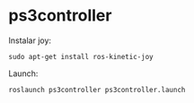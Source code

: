 # ps3controller

Instalar joy:
```
sudo apt-get install ros-kinetic-joy
```

Launch:
```
roslaunch ps3controller ps3controller.launch
```
